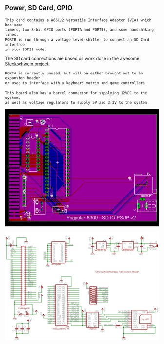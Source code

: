 ## Power, SD Card, GPIO
```
This card contains a W65C22 Versatile Interface Adaptor (VIA) which has some
timers, two 8-bit GPIO ports (PORTA and PORTB), and some handshaking lines.
PORTB is run through a voltage level-shifter to connect an SD Card interface
in slow (SPI) mode.
```
The SD card connections are based on work done in the awesome [Steckschwein project](https://www.steckschwein.de/hardware/).
```
PORTA is currently unused, but will be either brought out to an expansion header
or used to interface with a keyboard matrix and game controllers.

This board also has a barrel connector for supplying 12VDC to the system,
as well as voltage regulators to supply 5V and 3.3V to the system.
```
![layout](https://raw.githubusercontent.com/caiannello/Pugputer6309/main/Hardware/VIA_SD_PSUP/Layout.png)

![schematic](https://raw.githubusercontent.com/caiannello/Pugputer6309/main/Hardware/VIA_SD_PSUP/Schematic.png)

